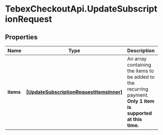 # TebexCheckoutApi.UpdateSubscriptionRequest

## Properties

Name | Type | Description | Notes
------------ | ------------- | ------------- | -------------
**items** | [**[UpdateSubscriptionRequestItemsInner]**](UpdateSubscriptionRequestItemsInner.md) | An array containing the items to be added to the recurring payment. **Only 1 item is supported at this time.** | [optional] 


